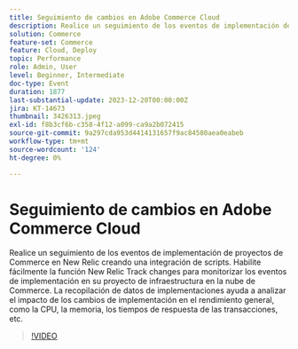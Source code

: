 ```yaml
---
title: Seguimiento de cambios en Adobe Commerce Cloud
description: Realice un seguimiento de los eventos de implementación de proyectos de Commerce en New Relic creando una integración de scripts. Habilite fácilmente la función New Relic Track changes para monitorizar los eventos de implementación en su proyecto de infraestructura en la nube de Commerce. La recopilación de datos de implementaciones ayuda a analizar el impacto de los cambios de implementación en el rendimiento general, como la CPU, la memoria, los tiempos de respuesta de las transacciones, etc.
solution: Commerce
feature-set: Commerce
feature: Cloud, Deploy
topic: Performance
role: Admin, User
level: Beginner, Intermediate
doc-type: Event
duration: 1877
last-substantial-update: 2023-12-20T00:00:00Z
jira: KT-14673
thumbnail: 3426313.jpeg
exl-id: f8b3cf6b-c358-4f12-a099-ca9a2b072415
source-git-commit: 9a297cda953d4414131657f9ac84580aea0eabeb
workflow-type: tm+mt
source-wordcount: '124'
ht-degree: 0%

---
```


# Seguimiento de cambios en Adobe Commerce Cloud

Realice un seguimiento de los eventos de implementación de proyectos de Commerce en New Relic creando una integración de scripts. Habilite fácilmente la función New Relic Track changes para monitorizar los eventos de implementación en su proyecto de infraestructura en la nube de Commerce. La recopilación de datos de implementaciones ayuda a analizar el impacto de los cambios de implementación en el rendimiento general, como la CPU, la memoria, los tiempos de respuesta de las transacciones, etc.

>[!VIDEO](https://video.tv.adobe.com/v/3456445/?learn=on&captions=spa)
